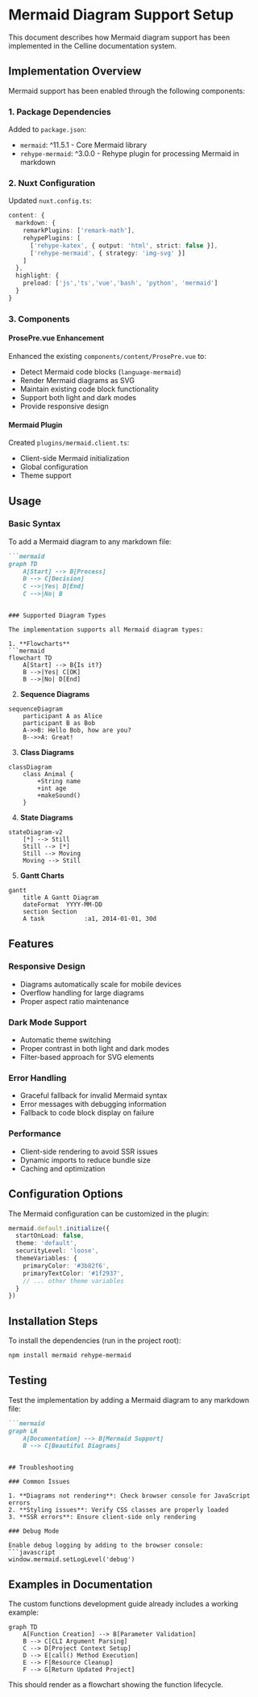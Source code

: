 # Mermaid Diagram Support Setup

This document describes how Mermaid diagram support has been implemented in the Celline documentation system.

## Implementation Overview

Mermaid support has been enabled through the following components:

### 1. Package Dependencies

Added to `package.json`:
- `mermaid`: ^11.5.1 - Core Mermaid library
- `rehype-mermaid`: ^3.0.0 - Rehype plugin for processing Mermaid in markdown

### 2. Nuxt Configuration

Updated `nuxt.config.ts`:
```typescript
content: {
  markdown: {
    remarkPlugins: ['remark-math'],
    rehypePlugins: [
      ['rehype-katex', { output: 'html', strict: false }],
      ['rehype-mermaid', { strategy: 'img-svg' }]
    ]
  },
  highlight: {
    preload: ['js','ts','vue','bash', 'python', 'mermaid']
  }
}
```

### 3. Components

#### ProsePre.vue Enhancement
Enhanced the existing `components/content/ProsePre.vue` to:
- Detect Mermaid code blocks (`language-mermaid`)
- Render Mermaid diagrams as SVG
- Maintain existing code block functionality
- Support both light and dark modes
- Provide responsive design

#### Mermaid Plugin
Created `plugins/mermaid.client.ts`:
- Client-side Mermaid initialization
- Global configuration
- Theme support

## Usage

### Basic Syntax

To add a Mermaid diagram to any markdown file:

```markdown
```mermaid
graph TD
    A[Start] --> B[Process]
    B --> C[Decision]
    C -->|Yes| D[End]
    C -->|No| B
```
```

### Supported Diagram Types

The implementation supports all Mermaid diagram types:

1. **Flowcharts**
```mermaid
flowchart TD
    A[Start] --> B{Is it?}
    B -->|Yes| C[OK]
    B -->|No| D[End]
```

2. **Sequence Diagrams**
```mermaid
sequenceDiagram
    participant A as Alice
    participant B as Bob
    A->>B: Hello Bob, how are you?
    B-->>A: Great!
```

3. **Class Diagrams**
```mermaid
classDiagram
    class Animal {
        +String name
        +int age
        +makeSound()
    }
```

4. **State Diagrams**
```mermaid
stateDiagram-v2
    [*] --> Still
    Still --> [*]
    Still --> Moving
    Moving --> Still
```

5. **Gantt Charts**
```mermaid
gantt
    title A Gantt Diagram
    dateFormat  YYYY-MM-DD
    section Section
    A task           :a1, 2014-01-01, 30d
```

## Features

### Responsive Design
- Diagrams automatically scale for mobile devices
- Overflow handling for large diagrams
- Proper aspect ratio maintenance

### Dark Mode Support
- Automatic theme switching
- Proper contrast in both light and dark modes
- Filter-based approach for SVG elements

### Error Handling
- Graceful fallback for invalid Mermaid syntax
- Error messages with debugging information
- Fallback to code block display on failure

### Performance
- Client-side rendering to avoid SSR issues
- Dynamic imports to reduce bundle size
- Caching and optimization

## Configuration Options

The Mermaid configuration can be customized in the plugin:

```typescript
mermaid.default.initialize({
  startOnLoad: false,
  theme: 'default',
  securityLevel: 'loose',
  themeVariables: {
    primaryColor: '#3b82f6',
    primaryTextColor: '#1f2937',
    // ... other theme variables
  }
})
```

## Installation Steps

To install the dependencies (run in the project root):

```bash
npm install mermaid rehype-mermaid
```

## Testing

Test the implementation by adding a Mermaid diagram to any markdown file:

```markdown
```mermaid
graph LR
    A[Documentation] --> B[Mermaid Support]
    B --> C[Beautiful Diagrams]
```
```

## Troubleshooting

### Common Issues

1. **Diagrams not rendering**: Check browser console for JavaScript errors
2. **Styling issues**: Verify CSS classes are properly loaded
3. **SSR errors**: Ensure client-side only rendering

### Debug Mode

Enable debug logging by adding to the browser console:
```javascript
window.mermaid.setLogLevel('debug')
```

## Examples in Documentation

The custom functions development guide already includes a working example:

```mermaid
graph TD
    A[Function Creation] --> B[Parameter Validation]
    B --> C[CLI Argument Parsing]
    C --> D[Project Context Setup]
    D --> E[call() Method Execution]
    E --> F[Resource Cleanup]
    F --> G[Return Updated Project]
```

This should render as a flowchart showing the function lifecycle.